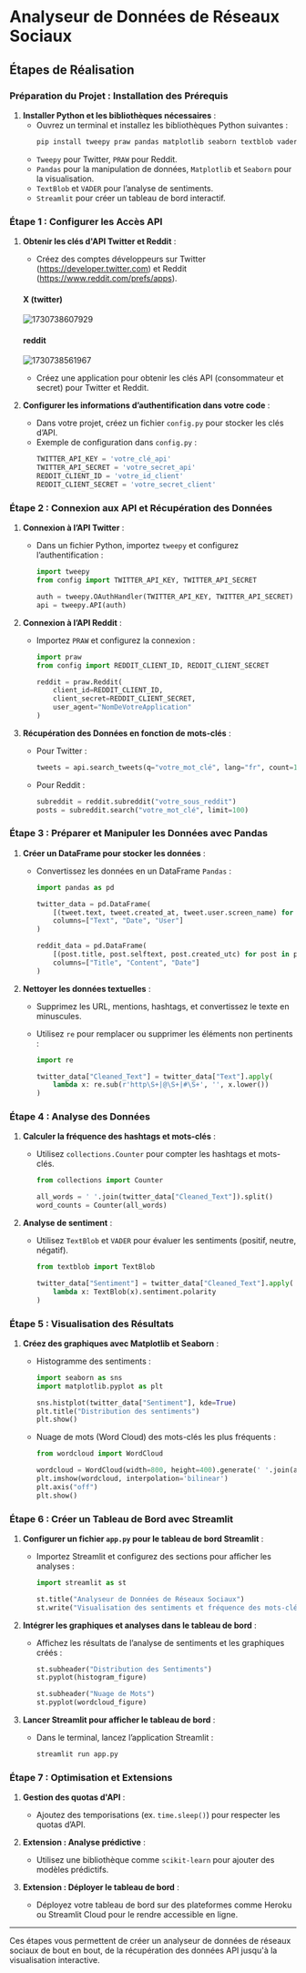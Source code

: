 # Analyseur de Données de Réseaux Sociaux

## Étapes de Réalisation

### Préparation du Projet : Installation des Prérequis

1. **Installer Python et les bibliothèques nécessaires** :
   - Ouvrez un terminal et installez les bibliothèques Python suivantes :
     ```bash
     pip install tweepy praw pandas matplotlib seaborn textblob vaderSentiment streamlit
     ```
   - `Tweepy` pour Twitter, `PRAW` pour Reddit.
   - `Pandas` pour la manipulation de données, `Matplotlib` et `Seaborn` pour la visualisation.
   - `TextBlob` et `VADER` pour l’analyse de sentiments.
   - `Streamlit` pour créer un tableau de bord interactif.

### Étape 1 : Configurer les Accès API

1. **Obtenir les clés d'API Twitter et Reddit** :

   - Créez des comptes développeurs sur Twitter (https://developer.twitter.com) et Reddit (https://www.reddit.com/prefs/apps).

   #### X (twitter)

   ![1730738607929](image/guidelines/1730738607929.png)

   #### reddit

   ![1730738561967](image/guidelines/1730738561967.png)

   - Créez une application pour obtenir les clés API (consommateur et secret) pour Twitter et Reddit.

2. **Configurer les informations d’authentification dans votre code** :

   - Dans votre projet, créez un fichier `config.py` pour stocker les clés d’API.
   - Exemple de configuration dans `config.py` :
     ```python
     TWITTER_API_KEY = 'votre_clé_api'
     TWITTER_API_SECRET = 'votre_secret_api'
     REDDIT_CLIENT_ID = 'votre_id_client'
     REDDIT_CLIENT_SECRET = 'votre_secret_client'
     ```

### Étape 2 : Connexion aux API et Récupération des Données

1. **Connexion à l’API Twitter** :

   - Dans un fichier Python, importez `tweepy` et configurez l’authentification :

     ```python
     import tweepy
     from config import TWITTER_API_KEY, TWITTER_API_SECRET

     auth = tweepy.OAuthHandler(TWITTER_API_KEY, TWITTER_API_SECRET)
     api = tweepy.API(auth)
     ```

2. **Connexion à l’API Reddit** :

   - Importez `PRAW` et configurez la connexion :

     ```python
     import praw
     from config import REDDIT_CLIENT_ID, REDDIT_CLIENT_SECRET

     reddit = praw.Reddit(
         client_id=REDDIT_CLIENT_ID,
         client_secret=REDDIT_CLIENT_SECRET,
         user_agent="NomDeVotreApplication"
     )
     ```

3. **Récupération des Données en fonction de mots-clés** :

   - Pour Twitter :
     ```python
     tweets = api.search_tweets(q="votre_mot_clé", lang="fr", count=100)
     ```
   - Pour Reddit :
     ```python
     subreddit = reddit.subreddit("votre_sous_reddit")
     posts = subreddit.search("votre_mot_clé", limit=100)
     ```

### Étape 3 : Préparer et Manipuler les Données avec Pandas

1. **Créer un DataFrame pour stocker les données** :

   - Convertissez les données en un DataFrame `Pandas` :

     ```python
     import pandas as pd

     twitter_data = pd.DataFrame(
         [(tweet.text, tweet.created_at, tweet.user.screen_name) for tweet in tweets],
         columns=["Text", "Date", "User"]
     )

     reddit_data = pd.DataFrame(
         [(post.title, post.selftext, post.created_utc) for post in posts],
         columns=["Title", "Content", "Date"]
     )
     ```

2. **Nettoyer les données textuelles** :

   - Supprimez les URL, mentions, hashtags, et convertissez le texte en minuscules.
   - Utilisez `re` pour remplacer ou supprimer les éléments non pertinents :

     ```python
     import re

     twitter_data["Cleaned_Text"] = twitter_data["Text"].apply(
         lambda x: re.sub(r'http\S+|@\S+|#\S+', '', x.lower())
     )
     ```

### Étape 4 : Analyse des Données

1. **Calculer la fréquence des hashtags et mots-clés** :

   - Utilisez `collections.Counter` pour compter les hashtags et mots-clés.

     ```python
     from collections import Counter

     all_words = ' '.join(twitter_data["Cleaned_Text"]).split()
     word_counts = Counter(all_words)
     ```

2. **Analyse de sentiment** :

   - Utilisez `TextBlob` et `VADER` pour évaluer les sentiments (positif, neutre, négatif).

     ```python
     from textblob import TextBlob

     twitter_data["Sentiment"] = twitter_data["Cleaned_Text"].apply(
         lambda x: TextBlob(x).sentiment.polarity
     )
     ```

### Étape 5 : Visualisation des Résultats

1. **Créez des graphiques avec Matplotlib et Seaborn** :

   - Histogramme des sentiments :

     ```python
     import seaborn as sns
     import matplotlib.pyplot as plt

     sns.histplot(twitter_data["Sentiment"], kde=True)
     plt.title("Distribution des sentiments")
     plt.show()
     ```

   - Nuage de mots (Word Cloud) des mots-clés les plus fréquents :

     ```python
     from wordcloud import WordCloud

     wordcloud = WordCloud(width=800, height=400).generate(' '.join(all_words))
     plt.imshow(wordcloud, interpolation='bilinear')
     plt.axis("off")
     plt.show()
     ```

### Étape 6 : Créer un Tableau de Bord avec Streamlit

1. **Configurer un fichier `app.py` pour le tableau de bord Streamlit** :

   - Importez Streamlit et configurez des sections pour afficher les analyses :

     ```python
     import streamlit as st

     st.title("Analyseur de Données de Réseaux Sociaux")
     st.write("Visualisation des sentiments et fréquence des mots-clés.")
     ```

2. **Intégrer les graphiques et analyses dans le tableau de bord** :

   - Affichez les résultats de l’analyse de sentiments et les graphiques créés :

     ```python
     st.subheader("Distribution des Sentiments")
     st.pyplot(histogram_figure)

     st.subheader("Nuage de Mots")
     st.pyplot(wordcloud_figure)
     ```

3. **Lancer Streamlit pour afficher le tableau de bord** :

   - Dans le terminal, lancez l’application Streamlit :
     ```bash
     streamlit run app.py
     ```

### Étape 7 : Optimisation et Extensions

1. **Gestion des quotas d'API** :

   - Ajoutez des temporisations (ex. `time.sleep()`) pour respecter les quotas d’API.

2. **Extension : Analyse prédictive** :

   - Utilisez une bibliothèque comme `scikit-learn` pour ajouter des modèles prédictifs.

3. **Extension : Déployer le tableau de bord** :

   - Déployez votre tableau de bord sur des plateformes comme Heroku ou Streamlit Cloud pour le rendre accessible en ligne.

---

Ces étapes vous permettent de créer un analyseur de données de réseaux sociaux de bout en bout, de la récupération des données API jusqu'à la visualisation interactive.
